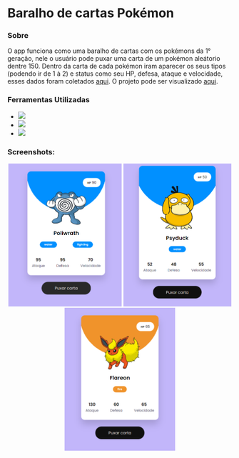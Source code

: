 # Baralho de cartas Pokémon
### Sobre <br>
O app funciona como uma baralho de cartas com os pokémons da 1° geração, nele o usuário pode puxar uma carta de um pokémon aleátorio dentre 150. 
Dentro da carta de cada pokémon iram aparecer os seus tipos (podendo ir de 1 à 2) e status como seu HP, defesa, ataque e velocidade, esses dados foram coletados 
<a href = "https://pokeapi.co/api/v2/pokemon/">aqui</a>. O projeto pode ser visualizado <a href = "https://baralho-de-cartas-pokemon.vercel.app">aqui</a>.

### Ferramentas Utilizadas <br>
- <img height="25" src="https://img.shields.io/badge/HTML5-E34F26?style=for-the-badge&logo=html5&logoColor=white">
- <img heigth="30" src="https://img.shields.io/badge/CSS3-1572B6?style=for-the-badge&logo=css3&logoColor=white">
- <img heigth="30" src="https://img.shields.io/badge/JavaScript-F7DF1E?style=for-the-badge&logo=javascript&logoColor=black">

### Screenshots:

<div align="center">
  <img height="320em" src="https://github.com/Chaicoo/Baralho-de-cartas-Pokemon/blob/main/Screenshots/Screenshot_1.png"/>
  <img height="320em" src="https://github.com/Chaicoo/Baralho-de-cartas-Pokemon/blob/main/Screenshots/Screenshot_2.png"/>
  <img height="320em" src="https://github.com/Chaicoo/Baralho-de-cartas-Pokemon/blob/main/Screenshots/Screenshot_6.png"/>
</div>
